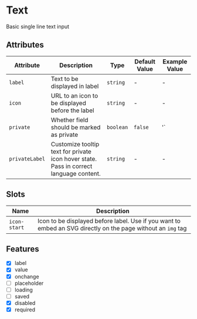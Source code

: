 # Text
Basic single line text input

## Attributes
| Attribute | Description | Type | Default Value | Example Value | 
| --------- | ----------- | ---- | ------------- | ------------- |
| `label`   | Text to be displayed in label | `string` | - | - |
| `icon`    | URL to an icon to be displayed before the label | `string` | - | - |
| `private` | Whether field should be marked as private | `boolean` | `false` | '<dt-label private>` |
| `privateLabel` | Customize tooltip text for private icon hover state. Pass in correct language content. | `string` | - | - |

## Slots
| Name | Description |
| ---- | ----------- |
| `icon-start` | Icon to be displayed before label. Use if you want to embed an SVG directly on the page without an `img` tag |

## Features
- [x] label
- [x] value
- [x] onchange
- [ ] placeholder
- [ ] loading
- [ ] saved
- [x] disabled
- [x] required
